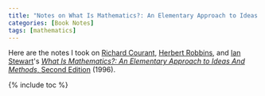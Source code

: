```yaml
---
title: "Notes on What Is Mathematics?: An Elementary Approach to Ideas And Methods, Second Edition"
categories: [Book Notes]
tags: [mathematics]
---
```


Here are the notes I took on [Richard Courant](https://en.wikipedia.org/wiki/Richard_Courant), [Herbert Robbins](https://en.wikipedia.org/wiki/Herbert_Robbins), and [Ian Stewart](https://en.wikipedia.org/wiki/Ian_Stewart_(mathematician))'s [*What Is Mathematics?: An Elementary Approach to Ideas And Methods*, Second Edition](https://www.amazon.com/dp/0195105192) (1996).

{% include toc %}